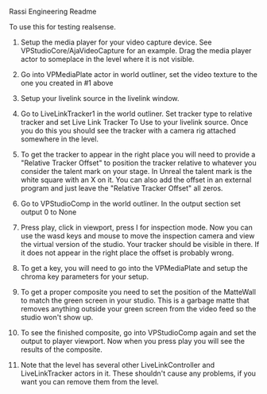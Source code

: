 Rassi Engineering Readme

To use this for testing realsense.

1. Setup the media player for your video capture device.  See VPStudioCore/AjaVideoCapture for an example.  Drag the media player actor to someplace in the level where it is not visible.

2. Go into VPMediaPlate actor in world outliner, set the video texture to the one you created in #1 above

3. Setup your livelink source in the livelink window.

4. Go to LiveLinkTracker1 in the world outliner.  Set tracker type to relative tracker and set Live Link Tracker To Use to your livelink source.  Once you do this you should see the tracker with a camera rig attached somewhere in the level.  

5. To get the tracker to appear in the right place you will need to provide a "Relative Tracker Offset" to position the tracker relative to whatever you consider the talent mark on your stage.  In Unreal the talent mark is the white square with an X on it.  You can also add the offset in an external program and just leave the "Relative Tracker Offset" all zeros.

6. Go to VPStudioComp in the world outliner.  In the output section set output 0 to None

7. Press play, click in viewport, press I for inspection mode.  Now you can use the wasd keys and mouse to move the inspection camera and view the virtual version of the studio.  Your tracker should be visible in there.  If it does not appear in the right place the offset is probably wrong.

8. To get a key, you will need to go into the VPMediaPlate and setup the chroma key parameters for your setup.

9. To get a proper composite you need to set the position of the MatteWall to match the green screen in your studio.  This is a garbage matte that removes anything outside your green screen from the video feed so the studio won't show up.

10. To see the finished composite, go into VPStudioComp again and set the output to player viewport.  Now when you press play you will see the results of the composite.

12. Note that the level has several other LiveLinkController and LiveLinkTracker actors in it.  These shouldn't cause any problems, if you want you can remove them from the level.